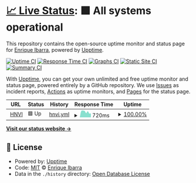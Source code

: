 # [📈 Live Status](https://enrique-ibarra.github.io/hnvi-v2): <!--live status--> **🟩 All systems operational**

This repository contains the open-source uptime monitor and status page for [Enrique Ibarra](https://enrique-ibarra.github.io/hnvi-v2), powered by [Upptime](https://github.com/upptime/upptime).

[![Uptime CI](https://github.com/enrique-ibarra/hnvi-v2/workflows/Uptime%20CI/badge.svg)](https://github.com/enrique-ibarra/hnvi-v2/actions?query=workflow%3A%22Uptime+CI%22)
[![Response Time CI](https://github.com/enrique-ibarra/hnvi-v2/workflows/Response%20Time%20CI/badge.svg)](https://github.com/enrique-ibarra/hnvi-v2/actions?query=workflow%3A%22Response+Time+CI%22)
[![Graphs CI](https://github.com/enrique-ibarra/hnvi-v2/workflows/Graphs%20CI/badge.svg)](https://github.com/enrique-ibarra/hnvi-v2/actions?query=workflow%3A%22Graphs+CI%22)
[![Static Site CI](https://github.com/enrique-ibarra/hnvi-v2/workflows/Static%20Site%20CI/badge.svg)](https://github.com/enrique-ibarra/hnvi-v2/actions?query=workflow%3A%22Static+Site+CI%22)
[![Summary CI](https://github.com/enrique-ibarra/hnvi-v2/workflows/Summary%20CI/badge.svg)](https://github.com/enrique-ibarra/hnvi-v2/actions?query=workflow%3A%22Summary+CI%22)

With [Upptime](https://upptime.js.org), you can get your own unlimited and free uptime monitor and status page, powered entirely by a GitHub repository. We use [Issues](https://github.com/enrique-ibarra/hnvi-v2/issues) as incident reports, [Actions](https://github.com/enrique-ibarra/hnvi-v2/actions) as uptime monitors, and [Pages](https://enrique-ibarra.github.io/hnvi-v2) for the status page.

<!--start: status pages-->
<!-- This summary is generated by Upptime (https://github.com/upptime/upptime) -->
<!-- Do not edit this manually, your changes will be overwritten -->
<!-- prettier-ignore -->
| URL | Status | History | Response Time | Uptime |
| --- | ------ | ------- | ------------- | ------ |
| <img alt="" src="https://www.hnvi.nl/favicon.ico" height="13"> [HNVI](https://www.hnvi.nl) | 🟩 Up | [hnvi.yml](https://github.com/enrique-ibarra/hnvi-v2/commits/HEAD/history/hnvi.yml) | <details><summary><img alt="Response time graph" src="./graphs/hnvi/response-time-week.png" height="20"> 720ms</summary><br><a href="https://enrique-ibarra.github.io/hnvi-v2/history/hnvi"><img alt="Response time 864" src="https://img.shields.io/endpoint?url=https%3A%2F%2Fraw.githubusercontent.com%2Fenrique-ibarra%2Fhnvi-v2%2FHEAD%2Fapi%2Fhnvi%2Fresponse-time.json"></a><br><a href="https://enrique-ibarra.github.io/hnvi-v2/history/hnvi"><img alt="24-hour response time 529" src="https://img.shields.io/endpoint?url=https%3A%2F%2Fraw.githubusercontent.com%2Fenrique-ibarra%2Fhnvi-v2%2FHEAD%2Fapi%2Fhnvi%2Fresponse-time-day.json"></a><br><a href="https://enrique-ibarra.github.io/hnvi-v2/history/hnvi"><img alt="7-day response time 720" src="https://img.shields.io/endpoint?url=https%3A%2F%2Fraw.githubusercontent.com%2Fenrique-ibarra%2Fhnvi-v2%2FHEAD%2Fapi%2Fhnvi%2Fresponse-time-week.json"></a><br><a href="https://enrique-ibarra.github.io/hnvi-v2/history/hnvi"><img alt="30-day response time 699" src="https://img.shields.io/endpoint?url=https%3A%2F%2Fraw.githubusercontent.com%2Fenrique-ibarra%2Fhnvi-v2%2FHEAD%2Fapi%2Fhnvi%2Fresponse-time-month.json"></a><br><a href="https://enrique-ibarra.github.io/hnvi-v2/history/hnvi"><img alt="1-year response time 775" src="https://img.shields.io/endpoint?url=https%3A%2F%2Fraw.githubusercontent.com%2Fenrique-ibarra%2Fhnvi-v2%2FHEAD%2Fapi%2Fhnvi%2Fresponse-time-year.json"></a></details> | <details><summary><a href="https://enrique-ibarra.github.io/hnvi-v2/history/hnvi">100.00%</a></summary><a href="https://enrique-ibarra.github.io/hnvi-v2/history/hnvi"><img alt="All-time uptime 99.98%" src="https://img.shields.io/endpoint?url=https%3A%2F%2Fraw.githubusercontent.com%2Fenrique-ibarra%2Fhnvi-v2%2FHEAD%2Fapi%2Fhnvi%2Fuptime.json"></a><br><a href="https://enrique-ibarra.github.io/hnvi-v2/history/hnvi"><img alt="24-hour uptime 100.00%" src="https://img.shields.io/endpoint?url=https%3A%2F%2Fraw.githubusercontent.com%2Fenrique-ibarra%2Fhnvi-v2%2FHEAD%2Fapi%2Fhnvi%2Fuptime-day.json"></a><br><a href="https://enrique-ibarra.github.io/hnvi-v2/history/hnvi"><img alt="7-day uptime 100.00%" src="https://img.shields.io/endpoint?url=https%3A%2F%2Fraw.githubusercontent.com%2Fenrique-ibarra%2Fhnvi-v2%2FHEAD%2Fapi%2Fhnvi%2Fuptime-week.json"></a><br><a href="https://enrique-ibarra.github.io/hnvi-v2/history/hnvi"><img alt="30-day uptime 100.00%" src="https://img.shields.io/endpoint?url=https%3A%2F%2Fraw.githubusercontent.com%2Fenrique-ibarra%2Fhnvi-v2%2FHEAD%2Fapi%2Fhnvi%2Fuptime-month.json"></a><br><a href="https://enrique-ibarra.github.io/hnvi-v2/history/hnvi"><img alt="1-year uptime 99.98%" src="https://img.shields.io/endpoint?url=https%3A%2F%2Fraw.githubusercontent.com%2Fenrique-ibarra%2Fhnvi-v2%2FHEAD%2Fapi%2Fhnvi%2Fuptime-year.json"></a></details>

<!--end: status pages-->

[**Visit our status website →**](https://enrique-ibarra.github.io/hnvi-v2)

## 📄 License

- Powered by: [Upptime](https://github.com/upptime/upptime)
- Code: [MIT](./LICENSE) © [Enrique Ibarra](https://enrique-ibarra.github.io/hnvi-v2)
- Data in the `./history` directory: [Open Database License](https://opendatacommons.org/licenses/odbl/1-0/)
